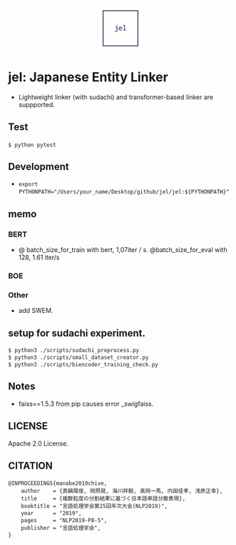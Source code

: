 <p align="center"><img width="20%" src="docs/jel-logo.png"></p>

# jel: Japanese Entity Linker
* Lightweight linker (with sudachi) and transformer-based linker are suppported.

## Test
`$ python pytest`

## Development
*  `export PYTHONPATH="/Users/your_name/Desktop/github/jel/jel:${PYTHONPATH}"`

## memo
### BERT
* @ batch_size_for_train with bert, 1,07iter / s. @batch_size_for_eval with 128, 1.61 iter/s

### BOE

### Other
* add SWEM.

## setup for sudachi experiment.
```
$ python3 ./scripts/sudachi_preprocess.py
$ python3 ./scripts/small_dataset_creator.py
$ python3 ./scripts/biencoder_training_check.py
```

## Notes
* faiss==1.5.3 from pip causes error _swigfaiss. 

## LICENSE
Apache 2.0 License.

## CITATION
```
@INPROCEEDINGS{manabe2019chive,
    author    = {真鍋陽俊, 岡照晃, 海川祥毅, 髙岡一馬, 内田佳孝, 浅原正幸},
    title     = {複数粒度の分割結果に基づく日本語単語分散表現},
    booktitle = "言語処理学会第25回年次大会(NLP2019)",
    year      = "2019",
    pages     = "NLP2019-P8-5",
    publisher = "言語処理学会",
}
```
